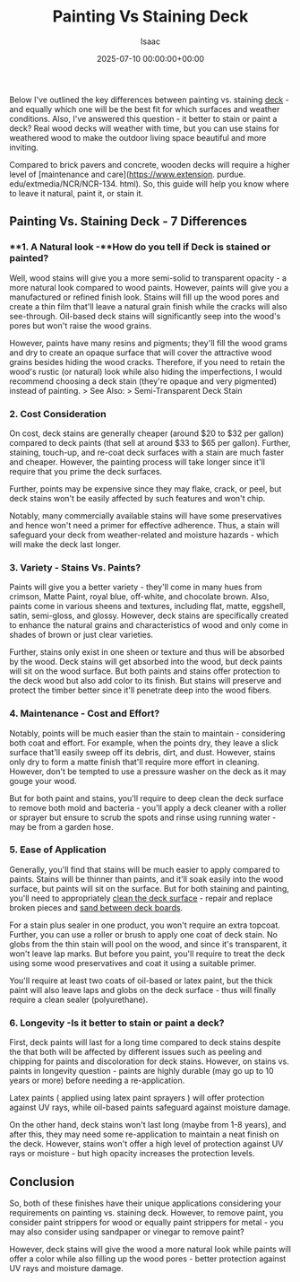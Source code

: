 ﻿---
title: Painting Vs Staining Deck
description: Below I've outlined the key differences between painting vs. staining deck - and equally which one will be the best fit for which surfaces and weather...
slug: /painting-vs-staining-deck/
date: 2025-07-10 00:00:00+00:00
lastmod: 2025-07-10 00:00:00+03:00
author: Isaac
categories:
- DIY Paintings
tags:
- diy-paintings
- staining
- deck
layout: post
---

Below I've outlined the key differences between painting vs. staining [deck](https://pestpolicy.com/can-i-sand-my-deck-by-hand/) - and equally which one will be the best fit for which surfaces and weather conditions. Also, I've answered this question - it better to stain or paint a deck? Real wood decks will weather with time, but you can use stains for weathered wood to make the outdoor living space beautiful and more inviting.

Compared to brick pavers and concrete, wooden decks will require a higher level of [maintenance and care](https://www.extension. purdue. edu/extmedia/NCR/NCR-134. html). So, this guide will help you know where to leave it natural, paint it, or stain it.

##  Painting Vs. Staining Deck - 7 Differences

###  **1. A Natural look -**How do you tell if Deck is stained or painted?

Well, wood stains will give you a more semi-solid to transparent opacity - a more natural look compared to wood paints. However, paints will give you a manufactured or refined finish look. Stains will fill up the wood pores and create a thin film that'll leave a natural grain finish while the cracks will also see-through. Oil-based deck stains will significantly seep into the wood's pores but won't raise the wood grains.

However, paints have many resins and pigments; they'll fill the wood grams and dry to create an opaque surface that will cover the attractive wood grains besides hiding the wood cracks. Therefore, if you need to retain the wood's rustic (or natural) look while also hiding the imperfections, I would recommend choosing a deck stain (they're opaque and very pigmented) instead of painting. > See Also: > Semi-Transparent Deck Stain

###  2. Cost Consideration

On cost, deck stains are generally cheaper (around $20 to $32 per gallon) compared to deck paints (that sell at around $33 to $65 per gallon). Further, staining, touch-up, and re-coat deck surfaces with a stain are much faster and cheaper. However, the painting process will take longer since it'll require that you prime the deck surfaces.

Further, points may be expensive since they may flake, crack, or peel, but deck stains won't be easily affected by such features and won't chip.

Notably, many commercially available stains will have some preservatives and hence won't need a primer for effective adherence. Thus, a stain will safeguard your deck from weather-related and moisture hazards - which will make the deck last longer.

###  3. Variety - Stains Vs. Paints?

Paints will give you a better variety - they'll come in many hues from crimson, Matte Paint, royal blue, off-white, and chocolate brown. Also, paints come in various sheens and textures, including flat, matte, eggshell, satin, semi-gloss, and glossy. However, deck stains are specifically created to enhance the natural grains and characteristics of wood and only come in shades of brown or just clear varieties.

Further, stains only exist in one sheen or texture and thus will be absorbed by the wood. Deck stains will get absorbed into the wood, but deck paints will sit on the wood surface. But both paints and stains offer protection to the deck wood but also add color to its finish. But stains will preserve and protect the timber better since it'll penetrate deep into the wood fibers.

###  4. Maintenance - Cost and Effort?

Notably, points will be much easier than the stain to maintain - considering both coat and effort. For example, when the points dry, they leave a slick surface that'll easily sweep off its debris, dirt, and dust. However, stains only dry to form a matte finish that'll require more effort in cleaning. However, don't be tempted to use a pressure washer on the deck as it may gouge your wood.

But for both paint and stains, you'll require to deep clean the deck surface to remove both mold and bacteria - you'll apply a deck cleaner with a roller or sprayer but ensure to scrub the spots and rinse using running water - may be from a garden hose.

###  5. Ease of Application

Generally, you'll find that stains will be much easier to apply compared to paints. Stains will be thinner than paints, and it'll soak easily into the wood surface, but paints will sit on the surface. But for both staining and painting, you'll need to appropriately [clean the deck surface](https://pestpolicy.com/how-to-clean-a-deck-before-staining/) - repair and replace broken pieces and [sand between deck boards](https://pestpolicy.com/how-to-sand-between-deck-boards/).

For a stain plus sealer in one product, you won't require an extra topcoat. Further, you can use a roller or brush to apply one coat of deck stain. No globs from the thin stain will pool on the wood, and since it's transparent, it won't leave lap marks. But before you paint, you'll require to treat the deck using some wood preservatives and coat it using a suitable primer.

You'll require at least two coats of oil-based or latex paint, but the thick paint will also leave laps and globs on the deck surface - thus will finally require a clean sealer (polyurethane).

###  6. Longevity -Is it better to stain or paint a deck?

First, deck paints will last for a long time compared to deck stains despite the that both will be affected by different issues such as peeling and chipping for paints and discoloration for deck stains. However, on stains vs. paints in longevity question - paints are highly durable (may go up to 10 years or more) before needing a re-application.

Latex paints ( applied using latex paint sprayers ) will offer protection against UV rays, while oil-based paints safeguard against moisture damage.

On the other hand, deck stains won't last long (maybe from 1-8 years), and after this, they may need some re-application to maintain a neat finish on the deck. However, stains won't offer a high level of protection against UV rays or moisture - but high opacity increases the protection levels.

##  Conclusion

So, both of these finishes have their unique applications considering your requirements on painting vs. staining deck. However, to remove paint, you consider paint strippers for wood or equally paint strippers for metal - you may also consider using sandpaper or vinegar to remove paint?

However, deck stains will give the wood a more natural look while paints will offer a color while also filling up the wood pores - better protection against UV rays and moisture damage.

